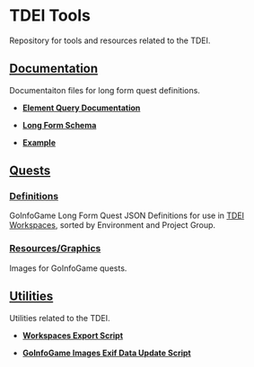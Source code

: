 # TDEI Tools

Repository for tools and resources related to the TDEI.

## [Documentation](hdocumentation)

Documentaiton files for long form quest definitions.

* **[Element Query Documentation](documentation/element-query-documentation.md)**

* **[Long Form Schema](documentation/long-form-schema.json)**

* **[Example](documentation/example.json)**

## [Quests](quests)

### [Definitions](quests/env)

GoInfoGame Long Form Quest JSON Definitions for use in [TDEI Workspaces](https://workspaces.sidewalks.washington.edu/), sorted by Environment and Project Group.

### [Resources/Graphics](quests/res/graphics)

Images for GoInfoGame quests.

## [Utilities](utilities)

Utilities related to the TDEI.

* **[Workspaces Export Script](utilities/workspace-export.ps1)**

* **[GoInfoGame Images Exif Data Update Script](utilities/update-exif.ps1)**
